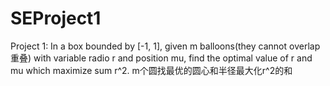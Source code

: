 # SEProject1
Project 1:
In a box bounded by [-1, 1], given m balloons(they cannot overlap重叠) with variable radio r and position mu, find the optimal value of r and mu which maximize 
sum r^2.    m个圆找最优的圆心和半径最大化r^2的和
